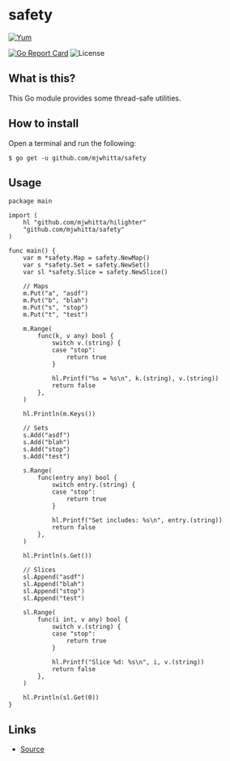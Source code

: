 # safety

[![Yum](https://img.shields.io/badge/-Buy%20me%20a%20cookie-blue?labelColor=grey&logo=cookiecutter&style=for-the-badge)](https://www.buymeacoffee.com/mjwhitta)

[![Go Report Card](https://goreportcard.com/badge/github.com/mjwhitta/safety?style=for-the-badge)](https://goreportcard.com/report/github.com/mjwhitta/safety)
![License](https://img.shields.io/github/license/mjwhitta/safety?style=for-the-badge)

## What is this?

This Go module provides some thread-safe utilities.

## How to install

Open a terminal and run the following:

```
$ go get -u github.com/mjwhitta/safety
```

## Usage

```
package main

import (
    hl "github.com/mjwhitta/hilighter"
    "github.com/mjwhitta/safety"
)

func main() {
    var m *safety.Map = safety.NewMap()
    var s *safety.Set = safety.NewSet()
    var sl *safety.Slice = safety.NewSlice()

    // Maps
    m.Put("a", "asdf")
    m.Put("b", "blah")
    m.Put("s", "stop")
    m.Put("t", "test")

    m.Range(
        func(k, v any) bool {
            switch v.(string) {
            case "stop":
                return true
            }

            hl.Printf("%s = %s\n", k.(string), v.(string))
            return false
        },
    )

    hl.Println(m.Keys())

    // Sets
    s.Add("asdf")
    s.Add("blah")
    s.Add("stop")
    s.Add("test")

    s.Range(
        func(entry any) bool {
            switch entry.(string) {
            case "stop":
                return true
            }

            hl.Printf("Set includes: %s\n", entry.(string))
            return false
        },
    )

    hl.Println(s.Get())

    // Slices
    sl.Append("asdf")
    sl.Append("blah")
    sl.Append("stop")
    sl.Append("test")

    sl.Range(
        func(i int, v any) bool {
            switch v.(string) {
            case "stop":
                return true
            }

            hl.Printf("Slice %d: %s\n", i, v.(string))
            return false
        },
    )

    hl.Println(sl.Get(0))
}
```

## Links

- [Source](https://github.com/mjwhitta/safety)
